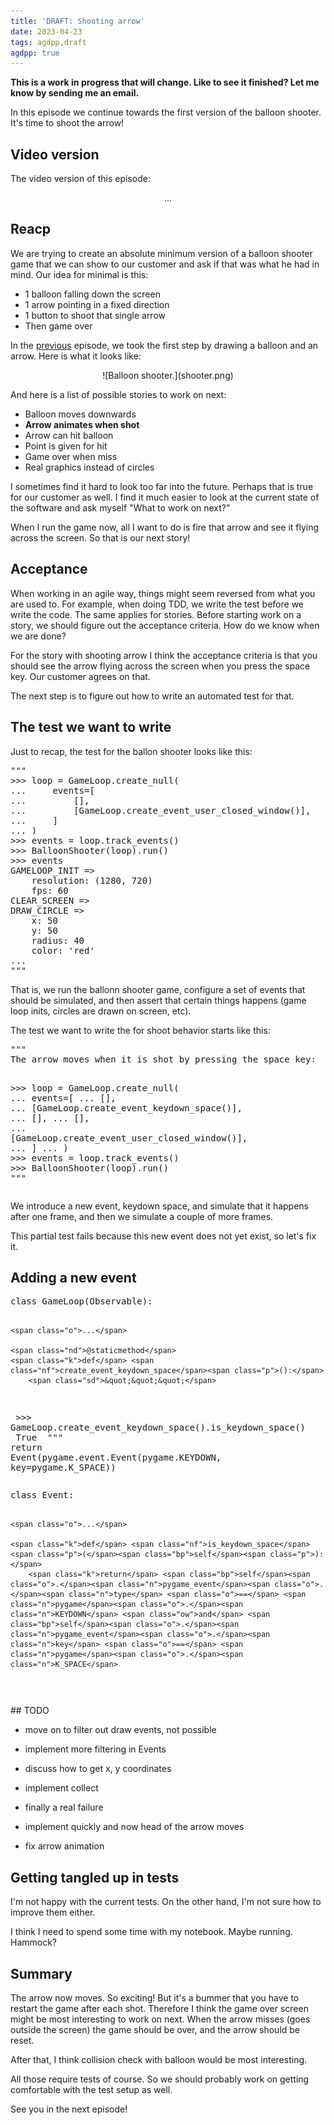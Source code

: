 ```yaml
---
title: 'DRAFT: Shooting arrow'
date: 2023-04-23
tags: agdpp,draft
agdpp: true
---
```


**This is a work in progress that will change. Like to see it finished? Let me know by sending me an email.**

In this episode we continue towards the first version of the balloon shooter.
It's time to shoot the arrow!

## Video version

The video version of this episode:

<center>
...
</center>

## Reacp

We are trying to create an absolute minimum version of a balloon shooter game
that we can show to our customer and ask if that was what he had in mind. Our
idea for minimal is this:

* 1 balloon falling down the screen
* 1 arrow pointing in a fixed direction
* 1 button to shoot that single arrow
* Then game over

In the
[previous](/writing/agdpp-demo-and-game-idea/index.html) episode, we took the
first step by drawing a balloon and an arrow. Here is what it looks like:

<center>
![Balloon shooter.](shooter.png)
</center>

And here is a list of possible stories to work on next:

* Balloon moves downwards
* **Arrow animates when shot**
* Arrow can hit balloon
* Point is given for hit
* Game over when miss
* Real graphics instead of circles

I sometimes find it hard to look too far into the future. Perhaps that is true
for our customer as well. I find it much easier to look at the current state of
the software and ask myself "What to work on next?"

When I run the game now, all I want to do is fire that arrow and see it flying
across the screen. So that is our next story!

## Acceptance

When working in an agile way, things might seem reversed from what you are used
to. For example, when doing TDD, we write the test before we write the code.
The same applies for stories. Before starting work on a story, we should figure
out the acceptance criteria. How do we know when we are done?

For the story with shooting arrow I think the acceptance criteria is that you
should see the arrow flying across the screen when you press the space key. Our
customer agrees on that.

The next step is to figure out how to write an automated test for that.

## The test we want to write

Just to recap, the test for the ballon shooter looks like this:

<div class="rliterate-code"><div class="rliterate-code-body"><div class="highlight"><pre><span></span><span class="sd">&quot;&quot;&quot;</span>
<span class="sd">&gt;&gt;&gt; loop = GameLoop.create_null(</span>
<span class="sd">...     events=[</span>
<span class="sd">...         [],</span>
<span class="sd">...         [GameLoop.create_event_user_closed_window()],</span>
<span class="sd">...     ]</span>
<span class="sd">... )</span>
<span class="sd">&gt;&gt;&gt; events = loop.track_events()</span>
<span class="sd">&gt;&gt;&gt; BalloonShooter(loop).run()</span>
<span class="sd">&gt;&gt;&gt; events</span>
<span class="sd">GAMELOOP_INIT =&gt;</span>
<span class="sd">    resolution: (1280, 720)</span>
<span class="sd">    fps: 60</span>
<span class="sd">CLEAR_SCREEN =&gt;</span>
<span class="sd">DRAW_CIRCLE =&gt;</span>
<span class="sd">    x: 50</span>
<span class="sd">    y: 50</span>
<span class="sd">    radius: 40</span>
<span class="sd">    color: &#39;red&#39;</span>
<span class="sd">...</span>
<span class="sd">&quot;&quot;&quot;</span>
</pre></div>
</div></div>
That is, we run the ballonn shooter game, configure a set of events that should
be simulated, and then assert that certain things happens (game loop inits,
circles are drawn on screen, etc).

The test we want to write the for shoot behavior starts like this:

<div class="rliterate-code"><div class="rliterate-code-body"><div class="highlight"><pre><span></span><span class="sd">&quot;&quot;&quot;</span>
<span class="sd">The arrow moves when it is shot by pressing the space key:</span>

<span class="sd">&gt;&gt;&gt; loop = GameLoop.create_null(</span>
<span class="sd">...     events=[</span>
<span class="sd">...         [],</span>
<span class="sd">...         [GameLoop.create_event_keydown_space()],</span>
<span class="sd">...         [],</span>
<span class="sd">...         [],</span>
<span class="sd">...         [GameLoop.create_event_user_closed_window()],</span>
<span class="sd">...     ]</span>
<span class="sd">... )</span>
<span class="sd">&gt;&gt;&gt; events = loop.track_events()</span>
<span class="sd">&gt;&gt;&gt; BalloonShooter(loop).run()</span>
<span class="sd">&quot;&quot;&quot;</span>
</pre></div>
</div></div>
We introduce a new event, keydown space, and simulate that it happens after one
frame, and then we simulate a couple of more frames.

This partial test fails because this new event does not yet exist, so let's fix
it.

## Adding a new event

<div class="rliterate-code"><div class="rliterate-code-body"><div class="highlight"><pre><span></span><span class="k">class</span> <span class="nc">GameLoop</span><span class="p">(</span><span class="n">Observable</span><span class="p">):</span>

    <span class="o">...</span>

    <span class="nd">@staticmethod</span>
    <span class="k">def</span> <span class="nf">create_event_keydown_space</span><span class="p">():</span>
        <span class="sd">&quot;&quot;&quot;</span>
<span class="sd">        &gt;&gt;&gt; GameLoop.create_event_keydown_space().is_keydown_space()</span>
<span class="sd">        True</span>
<span class="sd">        &quot;&quot;&quot;</span>
        <span class="k">return</span> <span class="n">Event</span><span class="p">(</span><span class="n">pygame</span><span class="o">.</span><span class="n">event</span><span class="o">.</span><span class="n">Event</span><span class="p">(</span><span class="n">pygame</span><span class="o">.</span><span class="n">KEYDOWN</span><span class="p">,</span> <span class="n">key</span><span class="o">=</span><span class="n">pygame</span><span class="o">.</span><span class="n">K_SPACE</span><span class="p">))</span>
</pre></div>
</div></div>
<div class="rliterate-code"><div class="rliterate-code-body"><div class="highlight"><pre><span></span><span class="k">class</span> <span class="nc">Event</span><span class="p">:</span>

    <span class="o">...</span>

    <span class="k">def</span> <span class="nf">is_keydown_space</span><span class="p">(</span><span class="bp">self</span><span class="p">):</span>
        <span class="k">return</span> <span class="bp">self</span><span class="o">.</span><span class="n">pygame_event</span><span class="o">.</span><span class="n">type</span> <span class="o">==</span> <span class="n">pygame</span><span class="o">.</span><span class="n">KEYDOWN</span> <span class="ow">and</span> <span class="bp">self</span><span class="o">.</span><span class="n">pygame_event</span><span class="o">.</span><span class="n">key</span> <span class="o">==</span> <span class="n">pygame</span><span class="o">.</span><span class="n">K_SPACE</span>
</pre></div>
</div></div>
## TODO

* move on to filter out draw events, not possible

* implement more filtering in Events

* discuss how to get x, y coordinates

* implement collect

* finally a real failure

* implement quickly and now head of the arrow moves

* fix arrow animation

## Getting tangled up in tests

I'm not happy with the current tests. On the other hand, I'm not sure how to
improve them either.

I think I need to spend some time with my notebook. Maybe running. Hammock?

## Summary

The arrow now moves. So exciting! But it's a bummer that you have to restart
the game after each shot. Therefore I think the game over screen might be most
interesting to work on next. When the arrow misses (goes outside the screen)
the game should be over, and the arrow should be reset.

After that, I think collision check with balloon would be most interesting.

All those require tests of course. So we should probably work on getting
comfortable with the test setup as well.

See you in the next episode!
